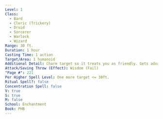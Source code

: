 ```yaml
---
Level: 1
Class:
  - Bard
  - Cleric (Trickery)
  - Druid
  - Sorcerer
  - Warlock
  - Wizard
Range: 30 ft.
Duration: 1 hour
Casting Time: 1 action
Target/Area: 1 humanoid
Additional Detail: Charm target so it treats you as friendly. Gets advantage to save if fighting you.
Attack/Saving Throw (Effect): Wisdom (Fail)
"Page #": 221
Per Higher Spell Level: One more target <= 30ft.
Ritual Spell?: false
Concentration Spell: false
V: true
S: true
M: false
School: Enchantment
Book: PHB
---
```


